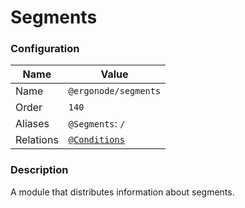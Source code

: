 # Segments

### Configuration

| Name          | Value                    |
|---------------|--------------------------|
| Name          | `@ergonode/segments`   |
| Order         | `140`                     |
| Aliases       | `@Segments`: `/`       |
| Relations     | [`@Conditions`][module-conditions] |

### Description

A module that distributes information about segments.

[module-conditions]: frontend/modules/conditions
